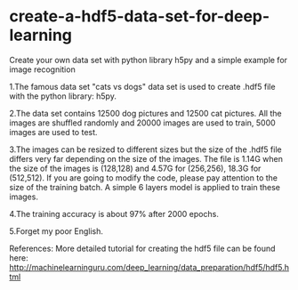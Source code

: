 # create-a-hdf5-data-set-for-deep-learning
Create your own data set with python library h5py and a simple example for image recognition

1.The famous data set "cats vs dogs" data set is used to create .hdf5 file with the python library: h5py.

2.The data set contains 12500 dog pictures and 12500 cat pictures. All the images are shuffled randomly and 20000 images are used to train,   5000 images are used to test. 

3.The images can be resized to different sizes but the size of the .hdf5 file differs very far depending on the size of the images. The       file is 1.14G when the size of the images is (128,128) and 4.57G for (256,256), 18.3G for (512,512). If you are going to modify the code,   please pay attention to the size of the training batch. A simple 6 layers model is applied to train these images.

4.The training accuracy is about 97% after 2000 epochs.

5.Forget my poor English.

References: More detailed tutorial for creating the hdf5 file can be found here: http://machinelearninguru.com/deep_learning/data_preparation/hdf5/hdf5.html
